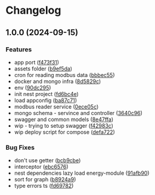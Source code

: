 # Changelog

## 1.0.0 (2024-09-15)


### Features

* app port ([f473f31](https://github.com/sanriodev/energy-housholder/commit/f473f318882fc08ec4ae2387b16dd88c7efc63a4))
* assets folder ([b9ef5da](https://github.com/sanriodev/energy-housholder/commit/b9ef5daf806e12a01eefc4650dea88cc3545bca1))
* cron for reading modbus data ([bbbec55](https://github.com/sanriodev/energy-housholder/commit/bbbec55a1f96d7e26e751604674a2b68b516bcd1))
* docker and mongo infra ([8d5829c](https://github.com/sanriodev/energy-housholder/commit/8d5829c28222d0524e9e14a4e5da879e55a6cf37))
* env ([90dc295](https://github.com/sanriodev/energy-housholder/commit/90dc29546c5141043ff37380c7e2428a9320359e))
* init nest project ([fd6bc4e](https://github.com/sanriodev/energy-housholder/commit/fd6bc4e436fe04bf4e077406382a1a6647efb033))
* load appconfig ([ba87c71](https://github.com/sanriodev/energy-housholder/commit/ba87c71f4eff6632fa81be239601ea2427741d0a))
* modbus reader service ([0ece05c](https://github.com/sanriodev/energy-housholder/commit/0ece05c18d68404997864e5e6d784139b166a31c))
* mongo schema - servince and controller ([3640c96](https://github.com/sanriodev/energy-housholder/commit/3640c96a060bc495460dcb119935e3790172ec4f))
* swagger and common models ([8e47ffa](https://github.com/sanriodev/energy-housholder/commit/8e47ffae5fcbf470c97e75736f54388d9471359f))
* wip - trying to setup swagger ([f42983c](https://github.com/sanriodev/energy-housholder/commit/f42983c3951bcc1a4f9743bca136ebd58ffbff26))
* wip deploy script for compose ([defa722](https://github.com/sanriodev/energy-housholder/commit/defa722e1b1a3faddce51a130c421b1af55f6160))


### Bug Fixes

* don't use getter ([bcb9cbe](https://github.com/sanriodev/energy-housholder/commit/bcb9cbe99f0d44e312e6071d3eddca6b9938c259))
* interceptor ([ebc6576](https://github.com/sanriodev/energy-housholder/commit/ebc65760293b4e51743a261eebeff4bdc80f423f))
* nest dependencies lazy load energy-module ([91afb90](https://github.com/sanriodev/energy-housholder/commit/91afb90fda1746e1bc2e1d2d829dfd4fcefc737d))
* sort for graph ([b8924a9](https://github.com/sanriodev/energy-housholder/commit/b8924a987b9ad28f0db445d4f3f9414339e48eaa))
* type errors ts ([fd69782](https://github.com/sanriodev/energy-housholder/commit/fd6978292558f5f09039c00b1c7b2b495dea32b7))
